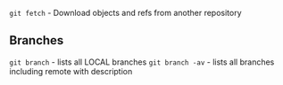 `git fetch` - Download objects and refs from another repository

## Branches
`git branch` - lists all LOCAL branches
`git branch -av` - lists all branches including remote with description
